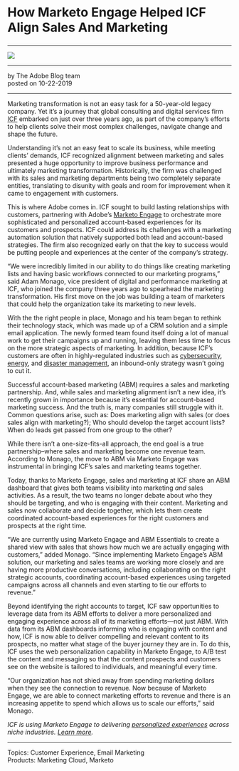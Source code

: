# How Marketo Engage Helped ICF Align Sales And Marketing

### 

---

![](https://hlx.blob.core.windows.net/external/6c783cbbcbcadf33533531394f44edd8c6f8a2b0)

---

by The Adobe Blog team  
posted on 10-22-2019

---

Marketing transformation is not an easy task for a 50-year-old legacy company. Yet it’s a journey that global consulting and digital services firm [ICF](https://www.icf.com/) embarked on just over three years ago, as part of the company’s efforts to help clients solve their most complex challenges, navigate change and shape the future.

Understanding it’s not an easy feat to scale its business, while meeting clients’ demands, ICF recognized alignment between marketing and sales presented a huge opportunity to improve business performance and ultimately marketing transformation. Historically, the firm was challenged with its sales and marketing departments being two completely separate entities, translating to disunity with goals and room for improvement when it came to engagement with customers.

This is where Adobe comes in. ICF sought to build lasting relationships with customers, partnering with Adobe’s [Marketo Engage](https://www.adobe.com/marketing/marketo.html) to orchestrate more sophisticated and personalized account-based experiences for its customers and prospects. ICF could address its challenges with a marketing automation solution that natively supported both lead and account-based strategies. The firm also recognized early on that the key to success would be putting people and experiences at the center of the company’s strategy.

“We were incredibly limited in our ability to do things like creating marketing lists and having basic workflows connected to our marketing programs,” said Adam Monago, vice president of digital and performance marketing at ICF, who joined the company three years ago to spearhead the marketing transformation. His first move on the job was building a team of marketers that could help the organization take its marketing to new levels.

With the the right people in place, Monago and his team began to rethink their technology stack, which was made up of a CRM solution and a simple email application. The newly formed team found itself doing a lot of manual work to get their campaigns up and running, leaving them less time to focus on the more strategic aspects of marketing. In addition, because ICF’s customers are often in highly-regulated industries such as [cybersecurity](https://www.icf.com/work/cybersecurity), [energy](https://www.icf.com/work/energy), and [disaster management](https://www.icf.com/work/disaster-management), an inbound-only strategy wasn’t going to cut it.

Successful account-based marketing (ABM) requires a sales and marketing partnership. And, while sales and marketing alignment isn’t a new idea, it’s recently grown in importance because it’s essential for account-based marketing success. And the truth is, many companies still struggle with it. Common questions arise, such as: Does marketing align with sales (or does sales align with marketing?); Who should develop the target account lists? When do leads get passed from one group to the other?

While there isn’t a one-size-fits-all approach, the end goal is a true partnership–where sales and marketing become one revenue team. According to Monago, the move to ABM via Marketo Engage was instrumental in bringing ICF’s sales and marketing teams together.

Today, thanks to Marketo Engage, sales and marketing at ICF share an ABM dashboard that gives both teams visibility into marketing _and_ sales activities. As a result, the two teams no longer debate about who they should be targeting, and who is engaging with their content. Marketing and sales now collaborate and decide together, which lets them create coordinated account-based experiences for the right customers and prospects at the right time.

“We are currently using Marketo Engage and ABM Essentials to create a shared view with sales that shows how much we are actually engaging with customers,” added Monago. “Since implementing Marketo Engage’s ABM solution, our marketing and sales teams are working more closely and are having more productive conversations, including collaborating on the right strategic accounts, coordinating account-based experiences using targeted campaigns across all channels and even starting to tie our efforts to revenue.”

Beyond identifying the right accounts to target, ICF saw opportunities to leverage data from its ABM efforts to deliver a more personalized and engaging experience across all of its marketing efforts—not just ABM. With data from its ABM dashboards informing who is engaging with content and how, ICF is now able to deliver compelling and relevant content to its prospects, no matter what stage of the buyer journey they are in. To do this, ICF uses the web personalization capability in Marketo Engage, to A/B test the content and messaging so that the content prospects and customers see on the website is tailored to individuals, and meaningful every time.

“Our organization has not shied away from spending marketing dollars when they see the connection to revenue. Now because of Marketo Engage, we are able to connect marketing efforts to revenue and there is an increasing appetite to spend which allows us to scale our efforts,” said Monago.

_ICF is using Marketo Engage to delivering [personalized experiences](https://www.adobe.com/experience-cloud/use-cases/personalized-experiences.html "personalized experiences") across niche industries. [Learn more](https://www.adobe.com/marketing/marketo.html)._

---

Topics: Customer Experience, Email Marketing  
Products: Marketing Cloud, Marketo
